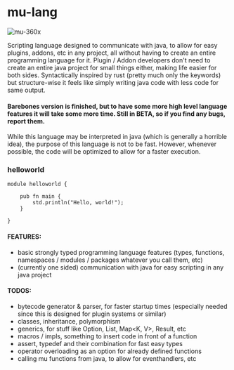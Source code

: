 # mu-lang
![mu-360x](https://user-images.githubusercontent.com/78901876/189482981-64636d3e-5f8e-47ec-80e3-7b500384d576.png)

Scripting language designed to communicate with java, to allow for easy plugins, addons, etc in any project, all without having to create an entire programming language for it. Plugin / Addon developers don't need to create an entire java project for small things either, making life easier for both sides. Syntactically inspired by rust (pretty much only the keywords) but structure-wise it feels like simply writing java code with less code for same output.

#### Barebones version is finished, but to have some more high level language features it will take some more time. Still in BETA, so if you find any bugs, report them.

While this language may be interpreted in java (which is generally a horrible idea), the purpose of this language is not to be fast. However, whenever possible, the code will be optimized to allow for a faster execution.

### helloworld
```
module helloworld {
    
    pub fn main {
        std.println("Hello, world!");
    }

}
```

#### FEATURES:

- basic strongly typed programming language features (types, functions, namespaces / modules / packages whatever you call them, etc)
- (currently one sided) communication with java for easy scripting in any java project

#### TODOS:
- bytecode generator & parser, for faster startup times (especially needed since this is designed for plugin systems or similar)
- classes, inheritance, polymorphism
- generics, for stuff like Option<T>, List<T>, Map<K, V>, Result<T>, etc
- macros / impls, something to insert code in front of a function
- assert, typedef and their combination for fast easy types
- operator overloading as an option for already defined functions
- calling mu functions from java, to allow for eventhandlers, etc
